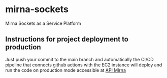# mirna-sockets
Mirna Sockets as a Service Platform

## Instructions for project deployment to production
Just push your commit to the main branch and automatically the CI/CD pipeline that connects github actions with the EC2 instance will deploy and run the code on production mode accessible at [API Mirna](https://api.mirna.cloud)
